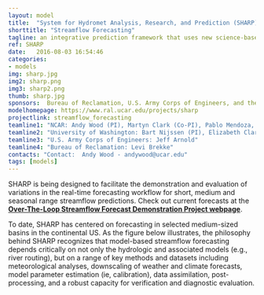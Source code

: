 ```yaml
---
layout: model
title:  "System for Hydromet Analysis, Research, and Prediction (SHARP)"
shorttitle: "Streamflow Forecasting"
tagline: an integrative prediction framework that uses new science-based techniques for real-time hydrologic flood and drought forecasting
ref: SHARP
date:   2016-08-03 16:54:46
categories:
- models
img: sharp.jpg
img2: sharp.png
img3: sharp2.png
thumb: sharp.jpg
sponsors:  Bureau of Reclamation, U.S. Army Corps of Engineers, and the National Oceanic and Atmospheric Administration
modelhomepage: https://www.ral.ucar.edu/projects/sharp
projectlink: streamflow_forecasting
teamline1: "NCAR: Andy Wood (PI), Martyn Clark (Co-PI), Pablo Mendoza, Andy Newman, Ethan Gutmann"
teamline2: "University of Washington: Bart Nijssen (PI), Elizabeth Clark"
teamline3: "U.S. Army Corps of Engineers: Jeff Arnold"
teamline4: "Bureau of Reclamation: Levi Brekke" 
contacts: "Contact:  Andy Wood - andywood@ucar.edu"
tags: [models]
---
```


SHARP is being designed to facilitate the demonstration and evaluation of variations in the real-time forecasting workflow for short, medium and seasonal range streamflow predictions. Check out current forecasts at the <b><a href="http://hydro.rap.ucar.edu/hydrofcst/forecasts.html">  Over-The-Loop Streamflow Forecast Demonstration Project webpage</a></b>.

To date, SHARP has centered on forecasting in selected medium-sized basins in the continental US. As the figure below illustrates, the philosophy behind SHARP recognizes that model-based streamflow forecasting depends critically on not only the hydrologic and associated models (e.g., river routing), but on a range of key methods and datasets including meteorological analyses, downscaling of weather and climate forecasts, model parameter estimation (ie, calibration), data assimilation, post-processing, and a robust capacity for verification and diagnostic evaluation.
